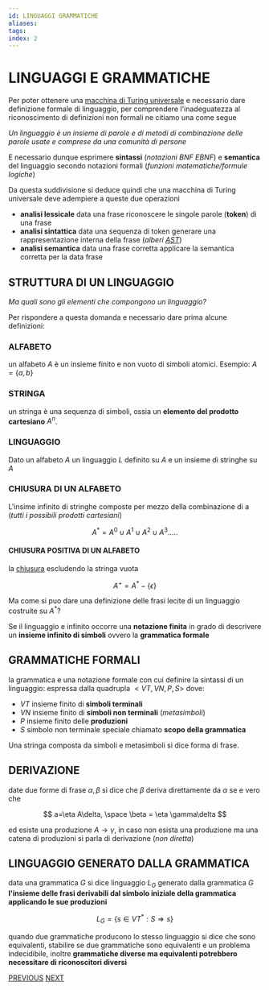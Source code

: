 ```yaml
---
id: LINGUAGGI GRAMMATICHE
aliases: 
tags: 
index: 2
---
```

# LINGUAGGI E GRAMMATICHE

Per poter ottenere una [macchina di Turing universale](https://it.wikipedia.org/wiki/Macchina_di_Turing_universale) e necessario dare definizione formale di linguaggio, per comprendere l'inadeguatezza al riconoscimento di definizioni non formali ne citiamo una come segue

*Un linguaggio è un insieme di parole e di metodi di combinazione delle parole usate e comprese da una comunità di persone*

E necessario dunque esprimere **sintassi** (*notazioni BNF EBNF*) e **semantica** del linguaggio secondo notazioni formali (*funzioni matematiche/formule logiche*) 

Da questa suddivisione si deduce quindi che una macchina di Turing universale deve adempiere a queste due operazioni

- **analisi lessicale** data una frase riconoscere le singole parole (**token**) di una frase
- **analisi sintattica** data una sequenza di token generare una rappresentazione interna della frase (*alberi [AST](INTERPRETI.md#INTERPRETAZIONE%20DIFFERITA%20(ABSTRACT%20SYNTAX%20TREE))*)
- **analisi semantica** data una frase corretta applicare la semantica corretta per la data frase

## STRUTTURA DI UN LINGUAGGIO

*Ma quali sono gli elementi che compongono un linguaggio?*

Per rispondere a questa domanda e necessario dare prima alcune definizioni:

### ALFABETO

un alfabeto $A$ è un insieme finito e non vuoto di simboli atomici. Esempio: $A = \{ a, b \}$

### STRINGA

un stringa è una sequenza di simboli, ossia un **elemento del prodotto cartesiano** $A^n$.

### LINGUAGGIO 

Dato un alfabeto $A$ un linguaggio $L$ definito su $A$ e un insieme di stringhe su $A$

### CHIUSURA DI UN ALFABETO

L'insime infinito di stringhe composte per mezzo della combinazione di a (*tutti i possibili prodotti cartesiani*)

$$
A^* = A^0 \cup A^1 \cup A^2 \cup A^3 .....
$$

#### CHIUSURA POSITIVA DI UN ALFABETO

la [chiusura](#CHIUSURA%20DI%20UN%20ALFABETO) escludendo la stringa vuota

$$
A^+=A^* - \{\epsilon \}
$$

Ma come si puo dare una definizione delle frasi lecite di un linguaggio costruite su $A^*$?

Se il linguaggio e infinito occorre una **notazione finita** in grado di descrivere un **insieme infinito di simboli** ovvero la **grammatica formale**

## GRAMMATICHE FORMALI

la grammatica e una notazione formale con cui definire la sintassi di un linguaggio: espressa dalla quadrupla $<VT,VN,P,S>$ dove:

- $VT$ insieme finito di **simboli terminali**
- $VN$ insieme finito di **simboli non terminali** (*metasimboli*)
- $P$ insieme finito delle **produzioni**
- $S$ simbolo non terminale speciale chiamato **scopo della grammatica**

Una stringa composta da simboli e metasimboli si dice forma di frase.

## DERIVAZIONE

date due forme di frase $\alpha,\beta$ si dice che $\beta$ deriva direttamente da $\alpha$ se e vero che

$$
a=\eta A\delta, \space \beta = \eta \gamma\delta
$$

ed esiste una produzione $A \rightarrow \gamma$, in caso non esista una produzione ma una catena di produzioni si parla di derivazione (*non diretta*)

## LINGUAGGIO GENERATO DALLA GRAMMATICA

data una grammatica $G$ si dice linguaggio $L_G$ generato dalla grammatica $G$ **l'insieme delle frasi derivabili dal simbolo iniziale della grammatica applicando le sue produzioni**

$$
L_G = \{ s \in VT^{*}: S\Rightarrow s\}
$$

quando due grammatiche producono lo stesso linguaggio si dice che sono equivalenti, stabilire se due grammatiche sono equivalenti e un problema indecidibile, inoltre **grammatiche diverse ma equivalenti potrebbero necessitare di riconoscitori diversi**

[PREVIOUS](pages/COMPUTABILITA.md) [NEXT](pages/CLASSIFICAZIONE_CHOMSKY.md)

